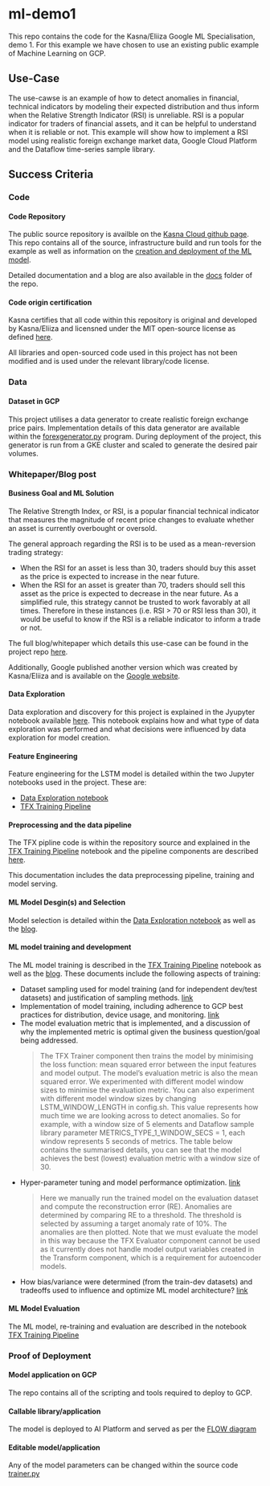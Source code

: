 # ml-demo1

This repo contains the code for the Kasna/Eliiza Google ML Specialisation, demo 1.  For this example we have chosen to use an existing public example of Machine Learning on GCP. 


## Use-Case

The use-cawse is an example of how to detect anomalies in financial, technical indicators by modeling their expected distribution and thus inform when the Relative Strength Indicator (RSI) is unreliable. RSI is a popular indicator for traders of financial assets, and it can be helpful to understand when it is reliable or not. This example will show how to implement a RSI model using realistic foreign exchange market data, Google Cloud Platform and the Dataflow time-series sample library.

## Success Criteria
### Code
#### Code Repository

The public source repository is availble on the [Kasna Cloud github page](https://github.com/kasna-cloud/dataflow-fsi-example).
This repo contains all of the source, infrastructure build and run tools for the example as well as information on the [creation and deployment of the ML model](https://github.com/kasna-cloud/dataflow-fsi-example/tree/main/notebooks).

Detailed documentation and a blog are also available in the [docs](https://github.com/kasna-cloud/dataflow-fsi-example/tree/main/docs) folder of the repo.

#### Code origin certification
Kasna certifies that all code within this repository is original and developed by Kasna/Eliiza and licensned under the MIT open-source license as defined [here](https://github.com/kasna-cloud/dataflow-fsi-example/blob/main/LICENSE).

All libraries and open-sourced code used in this project has not been modified and is used under the relevant library/code license.

### Data
#### Dataset in GCP
This project utilises a data generator to create realistic foreign exchange price pairs. Implementation details of this data generator are available within the [forexgenerator.py](https://github.com/kasna-cloud/dataflow-fsi-example/blob/main/app/python/src/forexgenerator/forexgenerator.py) program. During deployment of the project, this generator is run from a GKE cluster and scaled to generate the desired pair volumes.

### Whitepaper/Blog post
#### Business Goal and ML Solution

The Relative Strength Index, or RSI, is a popular financial technical indicator that measures the magnitude of recent price changes to evaluate whether an asset is currently overbought or oversold.

The general approach regarding the RSI is to be used as a mean-reversion trading strategy:

* When the RSI for an asset is less than 30, traders should buy this asset as the price is expected to increase in the near future.
* When the RSI for an asset is greater than 70, traders should sell this asset as the price is expected to decrease in the near future.
As a simplified rule, this strategy cannot be trusted to work favorably at all times. Therefore in these instances (i.e. RSI > 70 or RSI less than 30), it would be useful to know if the RSI is a reliable indicator to inform a trade or not.

The full blog/whitepaper which details this use-case can be found in the project repo [here](https://github.com/kasna-cloud/dataflow-fsi-example/blob/main/docs/BLOG.md).

Additionally, Google published another version which was created by Kasna/Eliiza and is available on the [Google website](https://cloud.google.com/blog/topics/financial-services/detect-anomalies-in-real-time-forex-data-with-ml). 

#### Data Exploration
Data exploration and discovery for this project is explained in the Jyupyter notebook available [here](https://github.com/kasna-cloud/dataflow-fsi-example/blob/main/notebooks/example_data_exploration.ipynb). This notebook explains how and what type of data exploration was performed and what decisions were influenced by data exploration for model creation.

#### Feature Engineering
Feature engineering for the LSTM model is detailed within the two Jupyter notebooks used in the project. These are:
* [Data Exploration notebook](https://github.com/kasna-cloud/dataflow-fsi-example/blob/main/notebooks/example_data_exploration.ipynb)
* [TFX Training Pipeline](https://github.com/kasna-cloud/dataflow-fsi-example/blob/main/notebooks/example_tfx_training_pipeline.ipynb)

#### Preprocessing and the data pipeline
The TFX pipline code is within the repository source and explained in the [TFX Training Pipeline](https://github.com/kasna-cloud/dataflow-fsi-example/blob/main/notebooks/example_tfx_training_pipeline.ipynb) notebook and the pipeline components are described [here](https://github.com/kasna-cloud/dataflow-fsi-example/blob/main/docs/COMPONENTS.md).

This documentation includes the data preprocessing pipeline, training and model serving.

#### ML Model Desgin(s) and Selection
Model selection is detailed within the [Data Exploration notebook](https://github.com/kasna-cloud/dataflow-fsi-example/blob/main/notebooks/example_data_exploration.ipynb) as well as the 
[blog](https://github.com/kasna-cloud/dataflow-fsi-example/blob/main/docs/BLOG.md).

#### ML model training and development
The ML model training is described in the [TFX Training Pipeline](https://github.com/kasna-cloud/dataflow-fsi-example/blob/main/notebooks/example_tfx_training_pipeline.ipynb) notebook as well as the [blog](https://github.com/kasna-cloud/dataflow-fsi-example/blob/main/docs/BLOG.md).
These documents include the following aspects of training:
* Dataset sampling used for model training (and for independent dev/test datasets) and justification of sampling methods. [link](https://github.com/kasna-cloud/dataflow-fsi-example/blob/main/docs/BLOG.md#training-the-model-in-tensorflow-extended-tfx-using-dataflow-kubernetes-engine-and-ai-platform)
* Implementation of model training, including adherence to GCP best practices for distribution, device usage, and monitoring. [link](https://github.com/kasna-cloud/dataflow-fsi-example/blob/main/docs/BLOG.md#training-the-model-in-tensorflow-extended-tfx-using-dataflow-kubernetes-engine-and-ai-platform)
* The model evaluation metric that is implemented, and a discussion of why the implemented metric is optimal given the business question/goal being addressed.
    > The TFX Trainer component then trains the model by minimising the loss function: mean squared error between the input features and model output. The model’s evaluation metric is also the mean squared error.
    > We experimented with different model window sizes to minimise the evaluation metric. You can also experiment with different model window sizes by changing LSTM_WINDOW_LENGTH in config.sh. This value represents how much time we are looking across to detect anomalies. So for example, with a window size of 5 elements and Dataflow sample library parameter METRICS_TYPE_1_WINDOW_SECS = 1, each window represents 5 seconds of metrics. The table below contains the summarised details, you can see that the model achieves the best (lowest) evaluation metric with a window size of 30. 
* Hyper-parameter tuning and model performance optimization. [link](https://github.com/kasna-cloud/dataflow-fsi-example/blob/main/notebooks/example_tfx_training_pipeline.ipynb)
    > Here we manually run the trained model on the evaluation dataset and compute the reconstruction error (RE). Anomalies are determined by comparing RE to a threshold. The threshold is selected by assuming a target anomaly rate of 10%. The anomalies are then plotted.
    > Note that we must evaluate the model in this way because the TFX Evaluator component cannot be used as it currently does not handle model output variables created in the Transform component, which is a requirement for autoencoder models.
* How bias/variance were determined (from the train-dev datasets) and tradeoffs used to influence and optimize ML model architecture? [link](https://github.com/kasna-cloud/dataflow-fsi-example/blob/main/notebooks/example_tfx_training_pipeline.ipynb)

#### ML Model Evaluation
The ML model, re-training and evaluation are described in the notebook [TFX Training Pipeline](https://github.com/kasna-cloud/dataflow-fsi-example/blob/main/notebooks/example_tfx_training_pipeline.ipynb)

### Proof of Deployment
#### Model application on GCP 
The repo contains all of the scripting and tools required to deploy to GCP.

#### Callable library/application
The model is deployed to AI Platform and served as per the [FLOW diagram](https://github.com/kasna-cloud/dataflow-fsi-example/blob/main/docs/FLOWS.md) 

#### Editable model/application
Any of the model parameters can be changed within the source code [trainer.py](https://github.com/kasna-cloud/dataflow-fsi-example/blob/main/app/python/src/tfx_components/trainer.py)


